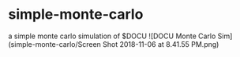 # simple-monte-carlo
a simple monte carlo simulation of $DOCU 
![DOCU Monte Carlo Sim](simple-monte-carlo/Screen Shot 2018-11-06 at 8.41.55 PM.png)
